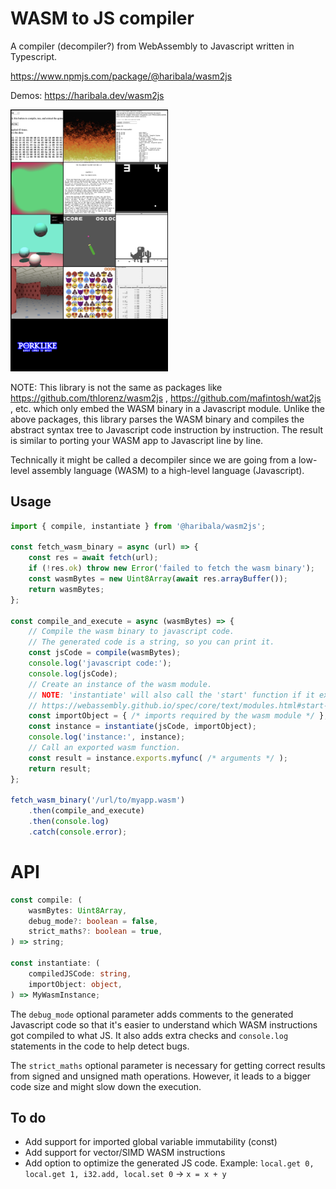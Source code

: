 # WASM to JS compiler

A compiler (decompiler?) from WebAssembly to Javascript written in Typescript.

https://www.npmjs.com/package/@haribala/wasm2js

Demos: https://haribala.dev/wasm2js

<img src="screenshots.png" alt="Screenshots of the demo apps" width="50%"/>

NOTE: This library is not the same as packages like
https://github.com/thlorenz/wasm2js , https://github.com/mafintosh/wat2js , etc.
which only embed the WASM binary in a Javascript module.
Unlike the above packages, this library parses the WASM binary
and compiles the abstract syntax tree to Javascript code instruction by instruction.
The result is similar to porting your WASM app to Javascript line by line.

Technically it might be called a decompiler since we are going from
a low-level assembly language (WASM) to a high-level language (Javascript).

## Usage

```js
import { compile, instantiate } from '@haribala/wasm2js';

const fetch_wasm_binary = async (url) => {
    const res = await fetch(url);
    if (!res.ok) throw new Error('failed to fetch the wasm binary');
    const wasmBytes = new Uint8Array(await res.arrayBuffer());
    return wasmBytes;
};

const compile_and_execute = async (wasmBytes) => {
    // Compile the wasm binary to javascript code.
    // The generated code is a string, so you can print it.
    const jsCode = compile(wasmBytes);
    console.log('javascript code:');
    console.log(jsCode);
    // Create an instance of the wasm module.
    // NOTE: 'instantiate' will also call the 'start' function if it exists.
    // https://webassembly.github.io/spec/core/text/modules.html#start-function
    const importObject = { /* imports required by the wasm module */ };
    const instance = instantiate(jsCode, importObject);
    console.log('instance:', instance);
    // Call an exported wasm function.
    const result = instance.exports.myfunc( /* arguments */ );
    return result;
};

fetch_wasm_binary('/url/to/myapp.wasm')
    .then(compile_and_execute)
    .then(console.log)
    .catch(console.error);
```

# API

```typescript
const compile: (
    wasmBytes: Uint8Array,
    debug_mode?: boolean = false,
    strict_maths?: boolean = true,
) => string;

const instantiate: (
    compiledJSCode: string,
    importObject: object,
) => MyWasmInstance;
```

The `debug_mode` optional parameter adds comments to the generated Javascript code so that it's easier to understand which WASM instructions got compiled to what JS. It also adds extra checks and `console.log` statements in the code to help detect bugs.

The `strict_maths` optional parameter is necessary for getting correct results from signed and unsigned math operations. However, it leads to a bigger code size and might slow down the execution.

## To do

- Add support for imported global variable immutability (const)
- Add support for vector/SIMD WASM instructions
- Add option to optimize the generated JS code. Example: `local.get 0, local.get 1, i32.add, local.set 0` -> `x = x + y`
